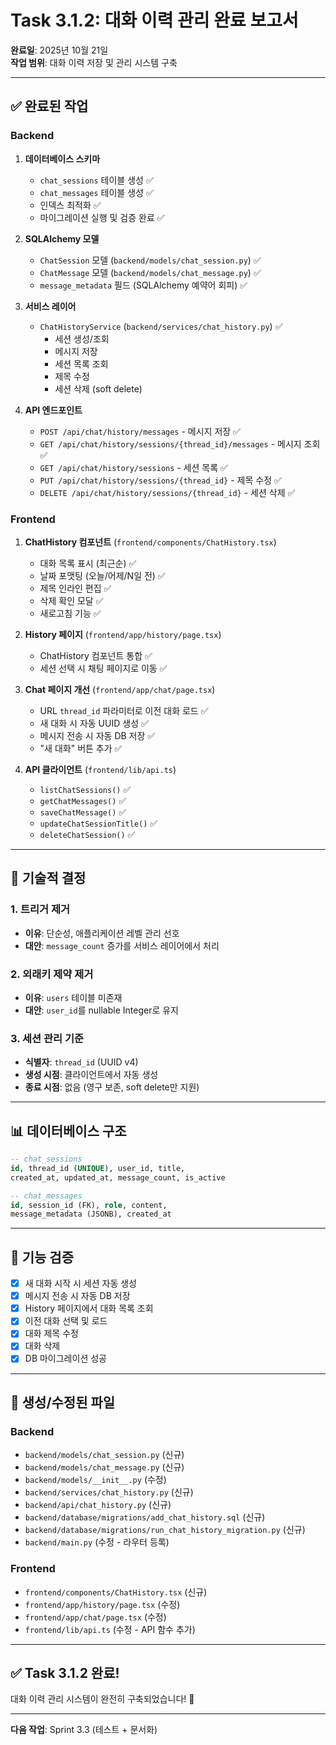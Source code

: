 # Task 3.1.2: 대화 이력 관리 완료 보고서

**완료일**: 2025년 10월 21일  
**작업 범위**: 대화 이력 저장 및 관리 시스템 구축

---

## ✅ 완료된 작업

### Backend

1. **데이터베이스 스키마**
   - `chat_sessions` 테이블 생성 ✅
   - `chat_messages` 테이블 생성 ✅
   - 인덱스 최적화 ✅
   - 마이그레이션 실행 및 검증 완료 ✅

2. **SQLAlchemy 모델**
   - `ChatSession` 모델 (`backend/models/chat_session.py`) ✅
   - `ChatMessage` 모델 (`backend/models/chat_message.py`) ✅
   - `message_metadata` 필드 (SQLAlchemy 예약어 회피) ✅

3. **서비스 레이어**
   - `ChatHistoryService` (`backend/services/chat_history.py`) ✅
     - 세션 생성/조회
     - 메시지 저장
     - 세션 목록 조회
     - 제목 수정
     - 세션 삭제 (soft delete)

4. **API 엔드포인트**
   - `POST /api/chat/history/messages` - 메시지 저장 ✅
   - `GET /api/chat/history/sessions/{thread_id}/messages` - 메시지 조회 ✅
   - `GET /api/chat/history/sessions` - 세션 목록 ✅
   - `PUT /api/chat/history/sessions/{thread_id}` - 제목 수정 ✅
   - `DELETE /api/chat/history/sessions/{thread_id}` - 세션 삭제 ✅

### Frontend

1. **ChatHistory 컴포넌트** (`frontend/components/ChatHistory.tsx`)
   - 대화 목록 표시 (최근순) ✅
   - 날짜 포맷팅 (오늘/어제/N일 전) ✅
   - 제목 인라인 편집 ✅
   - 삭제 확인 모달 ✅
   - 새로고침 기능 ✅

2. **History 페이지** (`frontend/app/history/page.tsx`)
   - ChatHistory 컴포넌트 통합 ✅
   - 세션 선택 시 채팅 페이지로 이동 ✅

3. **Chat 페이지 개선** (`frontend/app/chat/page.tsx`)
   - URL `thread_id` 파라미터로 이전 대화 로드 ✅
   - 새 대화 시 자동 UUID 생성 ✅
   - 메시지 전송 시 자동 DB 저장 ✅
   - "새 대화" 버튼 추가 ✅

4. **API 클라이언트** (`frontend/lib/api.ts`)
   - `listChatSessions()` ✅
   - `getChatMessages()` ✅
   - `saveChatMessage()` ✅
   - `updateChatSessionTitle()` ✅
   - `deleteChatSession()` ✅

---

## 🔧 기술적 결정

### 1. 트리거 제거
- **이유**: 단순성, 애플리케이션 레벨 관리 선호
- **대안**: `message_count` 증가를 서비스 레이어에서 처리

### 2. 외래키 제약 제거
- **이유**: `users` 테이블 미존재
- **대안**: `user_id`를 nullable Integer로 유지

### 3. 세션 관리 기준
- **식별자**: `thread_id` (UUID v4)
- **생성 시점**: 클라이언트에서 자동 생성
- **종료 시점**: 없음 (영구 보존, soft delete만 지원)

---

## 📊 데이터베이스 구조

```sql
-- chat_sessions
id, thread_id (UNIQUE), user_id, title, 
created_at, updated_at, message_count, is_active

-- chat_messages
id, session_id (FK), role, content, 
message_metadata (JSONB), created_at
```

---

## 🎯 기능 검증

- [x] 새 대화 시작 시 세션 자동 생성
- [x] 메시지 전송 시 자동 DB 저장
- [x] History 페이지에서 대화 목록 조회
- [x] 이전 대화 선택 및 로드
- [x] 대화 제목 수정
- [x] 대화 삭제
- [x] DB 마이그레이션 성공

---

## 📁 생성/수정된 파일

### Backend
- `backend/models/chat_session.py` (신규)
- `backend/models/chat_message.py` (신규)
- `backend/models/__init__.py` (수정)
- `backend/services/chat_history.py` (신규)
- `backend/api/chat_history.py` (신규)
- `backend/database/migrations/add_chat_history.sql` (신규)
- `backend/database/migrations/run_chat_history_migration.py` (신규)
- `backend/main.py` (수정 - 라우터 등록)

### Frontend
- `frontend/components/ChatHistory.tsx` (신규)
- `frontend/app/history/page.tsx` (수정)
- `frontend/app/chat/page.tsx` (수정)
- `frontend/lib/api.ts` (수정 - API 함수 추가)

---

## ✅ Task 3.1.2 완료!

대화 이력 관리 시스템이 완전히 구축되었습니다! 🎉

---

**다음 작업**: Sprint 3.3 (테스트 + 문서화)

